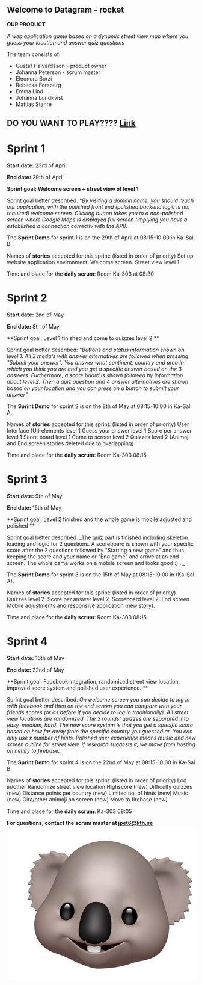 ## Welcome to Datagram - rocket

**OUR PRODUCT**

_A web application game based on a dynamic street view map where you guess your location and answer quiz questions_

The team consists of:

- Gustaf Halvardsson - product owner
- Johanna Peterson - scrum master
- Eleonora Borzi
- Rebecka Forsberg
- Emma Lind
- Johanna Lundkvist
- Mattias Stahre


## **DO YOU WANT TO PLAY????** [Link](https://www.gira-the-explorer.netlify.com)


# Sprint 1
**Start date:** 23rd of April

**End date:** 29th of April

**Sprint goal: Welcome screen + street view of level 1**

Sprint goal better described: _“By visiting a domain name, you should reach our application, with the polished front end (polished backend logic is not required) welcome screen. Clicking button takes you to a non-polished screen where Google Maps is displayed full screen (implying you have a established a connection correctly with the API)._

The **Sprint Demo** for sprint 1 is on the 29th of April at 08:15-10:00 in Ka-Sal B. 

Names of **stories** accepted for this sprint: (listed in order of priority)
Set up website application environment.
Welcome screen.
Street view level 1. 

Time and place for the **daily scrum**:
Room Ka-303 at 08:30



# Sprint 2 
**Start date:** 2nd of May

**End date:** 8th of May

**Sprint goal: Level 1 finished and come to quizzes level 2 **

Sprint goal better described: _“Buttons and status information shown on level 1. All 3 modals with answer alternatives are followed when pressing "Submit your answer". You answer what continent, country and area in which you think you are and you get a specific answer based on the 3 answers. Furthermore, a score board is shown followed by information about level 2. Then a quiz question and 4 answer alternatives are shown based on your location and you can press on a button to submit your answer"._

The **Sprint Demo** for sprint 2 is on the 8th of May at 08:15-10:00 in Ka-Sal A. 

Names of **stories** accepted for this sprint: (listed in order of priority)
User Interface (UI) elements level 1
Guess your answer level 1
Score per answer level 1
Score board level 1
Come to screen level 2
Quizzes level 2
(Animoji and End screen stories deleted due to overlapping)


Time and place for the **daily scrum**:
Room Ka-303 08:15


# Sprint 3 
**Start date:** 9th of May

**End date:** 15th of May

**Sprint goal: Level 2 finished and the whole game is mobile adjusted and polished **

Sprint goal better described: _The quiz part is finished including skeleton loading and logic for 2 questions. A scoreboard is shown with your specific score after the 2 questions followed by "Starting a new game" and thus keeping the score and your name or "End game" and arrive at an end screen. The whole game works on a mobile screen and looks good :) . _

The **Sprint Demo** for sprint 3 is on the 15th of May at 08:15-10:00 in (Ka-Sal A). 

Names of **stories** accepted for this sprint: (listed in order of priority)
Quizzes level 2. 
Score per answer level 2.
Scoreboard level 2. 
End screen.
Mobile adjustments and responsive application (new story). 


Time and place for the **daily scrum**:
Room Ka-303 08:15


# Sprint 4 
**Start date:** 16th of May

**End date:** 22nd of May

**Sprint goal: Facebook integration, randomized street view location, improved score system and polished user experience. **

Sprint goal better described: _On welcome screen you can decide to log in with facebook and then on the end screen you can compare with your friends scores (or as before if you decide to log in traditionally). All street view locations are randomized. The 3 rounds' quizzes are separated into easy, medium, hard. The new score system is that you get a specific score based on how far away from the specific country you guessed at. You can only use x number of hints. Polished user experience means music and new screen outline for street view. If research suggests it, we move from hosting on netlify to firebase._

The **Sprint Demo** for sprint 4 is on the 22nd of May at 08:15-10:00 in Ka-Sal B. 


Names of **stories** accepted for this sprint: (listed in order of priority)
Log in/other
Randomize street view location
Highscore (new)
Difficulty quizzes (new)
Distance points per country (new)
Limited no. of hints (new)
Music (new)
Gira/other animoji on screen (new)
Move to firebase (new)


Time and place for the **daily scrum**:
Ka-303 08:05




**For questions, contact the scrum master at jpet6@kth.se**
![Image](./images/koala.jpg)
